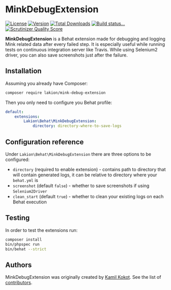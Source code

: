 MinkDebugExtension
==================

[![License](https://img.shields.io/packagist/l/lakion/mink-debug-extension.svg)](https://packagist.org/packages/lakion/mink-debug-extension)
[![Version](https://img.shields.io/packagist/v/lakion/mink-debug-extension.svg)](https://packagist.org/packages/lakion/mink-debug-extension)
[![Total Downloads](https://img.shields.io/packagist/dt/lakion/mink-debug-extension.svg)](https://packagist.org/packages/lakion/mink-debug-extension)
[![Build status...](https://img.shields.io/travis/Lakion/MinkDebugExtension/master.svg)](http://travis-ci.org/Lakion/MinkDebugExtension)
[![Scrutinizer Quality Score](https://img.shields.io/scrutinizer/g/Lakion/MinkDebugExtension.svg)](https://scrutinizer-ci.com/g/Lakion/MinkDebugExtension/)

**MinkDebugExtension** is a Behat extension made for debugging and logging Mink related data after every failed step. 
It is especially useful while running tests on continuous integration server like Travis.
While using Selenium2 driver, you can also save screenshots just after the failure.

Installation
------------

Assuming you already have Composer:

```bash
composer require lakion/mink-debug-extension
```

Then you only need to configure you Behat profile:

```yml
default:
    extensions:
        Lakion\Behat\MinkDebugExtension:
            directory: directory-where-to-save-logs
```

Configuration reference
-----------------------

Under `Lakion\Behat\MinkDebugExtension` there are three options to be configured:

  - `directory` (required to enable extension) - contains path to directory that will contain generated logs, it can be relative to directory where your `behat.yml` is
  - `screenshot` (default `false`) - whether to save screenshots if using `Selenium2Driver`
  - `clean_start` (default `true`) - whether to clean your existing logs on each Behat execution
  
Testing
-------

In order to test the extensions run:

```bash
composer install
bin/phpspec run
bin/behat --strict
```

Authors
-------

MinkDebugExtension was originally created by [Kamil Kokot](http://kamil.kokot.me).
See the list of [contributors](https://github.com/Lakion/MinkDebugExtension/contributors).
